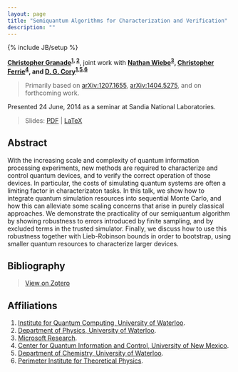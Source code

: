 ```yaml
---
layout: page
title: "Semiquantum Algorithms for Characterization and Verification"
description: ""
---
```

{% include JB/setup %}

**[Christopher Granade](/)<sup>[1](#affil-iqc), [2](#affil-uwphys)</sup>**,
joint work with
**[Nathan Wiebe](http://research.microsoft.com/en-us/people/nawiebe/)<sup>[3](#affil-msr)</sup>,
[Christopher Ferrie](http://csferrie.com/)<sup>[4](#affil-cquic)</sup>, and
[D. G. Cory](http://iqc.uwaterloo.ca/iqc-directory/dcory/)<sup>[1](#affil-iqc),[5](#affil-uwchem),[6](#affil-pi)</sup>**

 > Primarily based on [arXiv:1207.1655](https://scirate.com/arxiv/1207.1655), [arXiv:1404.5275](../../arb/), and on forthcoming work.
 
Presented 24 June, 2014 as a seminar at Sandia National Laboratories.

 > Slides: [PDF](slides.pdf) | [LaTeX](slides.tex)

## Abstract ##

With the increasing scale and complexity of quantum information processing experiments,
new methods are required to characterize and control quantum devices,
and to verify the correct operation of those devices. In particular,
the costs of simulating quantum systems are often a limiting factor in characterizaton
tasks. In this talk, we show how to integrate quantum simulation resources into
sequential Monte Carlo, and how this can alleviate some scaling concerns that
arise in purely classical approaches. We demonstrate the practicality
of our semiquantum algorithm by showing robustness to errors introduced
by finite sampling, and by excluded terms in the trusted simulator.
Finally, we discuss how to use this robustness together with Lieb-Robinson
bounds in order to bootstrap, using smaller quantum resources to characterize
larger devices.

## Bibliography ##

 > [View on Zotero](https://www.zotero.org/cgranade/items/collectionKey/Z8GEW5S7)

## Affiliations ##


1. <a id="affil-iqc"></a>[Institute for Quantum Computing, University of Waterloo](http://iqc.uwaterloo.ca).
2. <a id="affil-uwphys"></a>[Department of Physics, University of Waterloo](https://uwaterloo.ca/physics-astronomy/).
3. <a id="affil-msr"></a>[Microsoft Research](http://research.microsoft.com/en-us/).
4. <a id="affil-cquic"></a>[Center for Quantum Information and Control, University of New Mexico](http://physics.unm.edu/CQuIC/).
5. <a id="affil-uwchem"></a>[Department of Chemistry, University of Waterloo](https://uwaterloo.ca/chemistry/).
6. <a id="affil-pi"></a>[Perimeter Institute for Theoretical Physics](http://www.perimeterinstitute.ca/).

